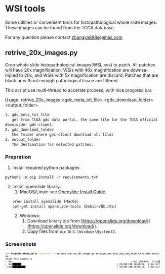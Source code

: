 # WSI tools

Some utilities or convenient tools for histopathological whole slide images.
These images can be found from the TCGA database.

For any question please contact <zhangya998@gmail.com>.

## retrive\_20x\_images.py

Crop whole slide histopathological images(WSI, svs) to patch.
All patches will have 20x magnification. WSIs with 40x magnification are downsa-
mpled to 20x, and WSIs with 5x magnification are discard.
Patches that are blank or without enough pathological tissue are filtered.

This script use multi-thread to accerate process, with nice progress bar.

Usage:
    retrive_20x_images <gdc_meta_txt_file> <gdc_download_folder> <output_folder>

    1. gdc_meta_txt_file
       get from TCGA gdc data portal, the same file for the TCGA official downloader gdc-client.
    2. gdc_download_folder
       the folder where gdc-client download all files
    3. output_folder
       The destination for selected patches.

### Prepration

1. Install required python packages:

```
python3 -m pip install -r requirements.txt
```

2. Install openslide library:
   1. MacOS/Linux: see [Openslide Install Guide](https://openslide.org/download/)
   ```
   brew install openslide (MacOS)
   apt-get install openslide-tools (Debian/Ubuntu)
   ```
   2. Windows:
        1. Download binary zip from [https://openslide.org/download/](https://openslide.org/download/).
        2. Copy files from `bin` to `C:\Windows\System32`.

### Screenshots

![multi thread with progress bar](screenshots/s1.png)
